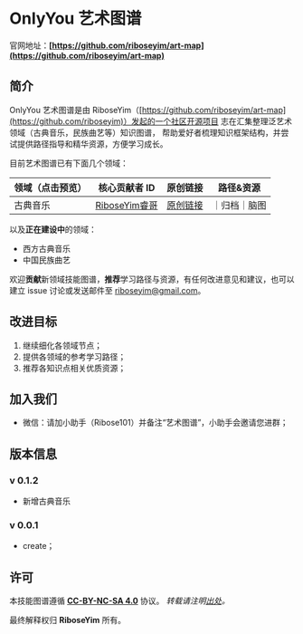 # OnlyYou 艺术图谱
官网地址：**[https://github.com/riboseyim/art-map](https://github.com/riboseyim/art-map)**

## 简介

OnlyYou 艺术图谱是由 RiboseYim（[https://github.com/riboseyim/art-map](https://github.com/riboseyim)）发起的一个社区开源项目
志在汇集整理泛艺术领域（古典音乐，民族曲艺等）知识图谱，
帮助爱好者梳理知识框架结构，并尝试提供路径指导和精华资源，方便学习成长。

目前艺术图谱已有下面几个领域：

|**领域**（点击预览）| **核心贡献者 ID** | **原创链接** |**路径&资源**|
|------- | ---- | ---- | ---- |
|古典音乐| [RiboseYim睿哥](https://github.com/riboseyim)|[原创链接](https://github.com/riboseyim/art-map/issues/1)|｜归档｜脑图|



以及**正在建设中**的领域：

- 西方古典音乐
- 中国民族曲艺

欢迎**贡献**新领域技能图谱，**推荐**学习路径与资源，有任何改进意见和建议，也可以建立 issue 讨论或发送邮件至 [riboseyim@gmail.com](mailto:riboseyim@gmail.com?subject=艺术图谱)。

## 改进目标

1. 继续细化各领域节点；
2. 提供各领域的参考学习路径；
3. 推荐各知识点相关优质资源；

## 加入我们
- 微信：请加小助手（Ribose101）并备注“艺术图谱”，小助手会邀请您进群；

## 版本信息

### v 0.1.2
- 新增古典音乐

### v 0.0.1
- create；



## 许可
本技能图谱遵循 **[CC-BY-NC-SA 4.0](https://creativecommons.org/licenses/by-nc-sa/4.0/)** 协议。
*转载请注明[出处](https://github.com/riboseyim/art-map)。*

最终解释权归 **RiboseYim** 所有。
